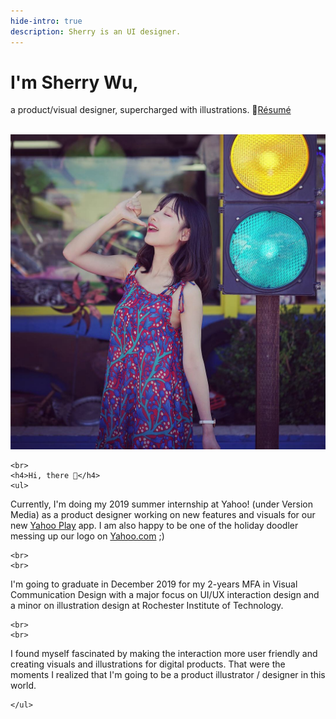 ```yaml
---
hide-intro: true
description: Sherry is an UI designer.
---
```


# I'm Sherry Wu, 

a product/visual designer, supercharged with illustrations. 
📮<a class="follow" target="_blank" href="/attach/resume.pdf">Résumé</a> 

<br>

<div class="row fit">
  <div class="col-sm-6 col-xs-12">
    <!-- first column starts from here -->
    <img src="/images/about/portrait.jpg"/>
    <!-- first column ends here -->
  </div>
  <div class="col-sm-6 col-xs-12">
    <!-- second column starts from here -->
   
    <br>
    <h4>Hi, there 👋</h4>
    <ul>
   
Currently, I'm doing my 2019 summer internship at Yahoo! (under Version Media) as a product designer working on new features and visuals for our new <a href="https://mobile.yahoo.com/play">Yahoo Play</a> app. I am also happy to be one of the holiday doodler messing up our logo on <a href="http://yahoo.com">Yahoo.com</a> ;)
    
    <br>
    <br>
    
I'm going to graduate in December 2019 for my 2-years MFA in Visual Communication Design with a major focus on UI/UX interaction design and a minor on illustration design at Rochester Institute of Technology. 

    
    <br>
    <br>
    
I found myself fascinated by making the interaction more user friendly and creating visuals and illustrations for digital products. That were the moments I realized that I'm going to be a product illustrator / designer in this world.

    </ul>
  </div> 
</div>
    
   

<!--Understanding cultures outside my own, and meeting different people gives me happiness and inspiration.-->

